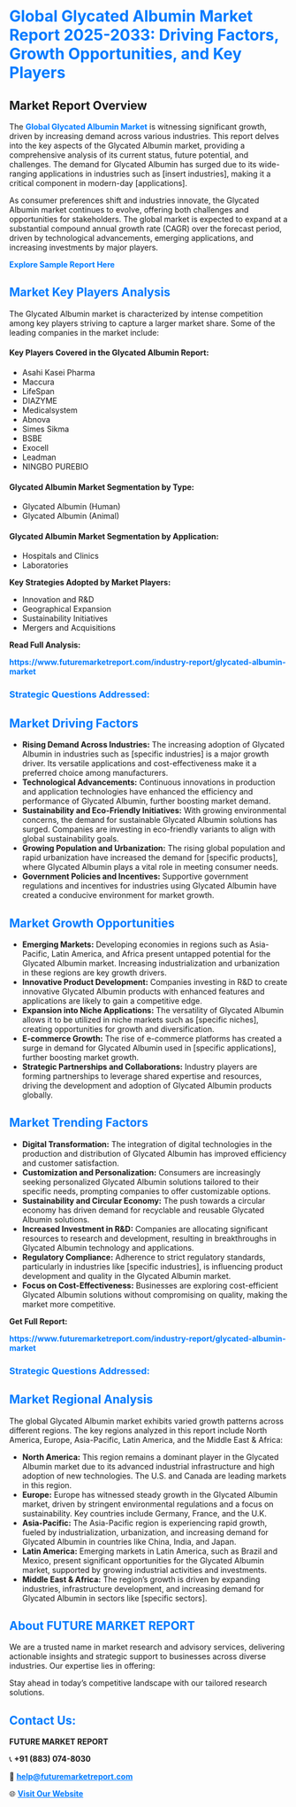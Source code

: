 <h1 style="color: #007BFF;">Global Glycated Albumin Market Report 2025-2033: Driving Factors, Growth Opportunities, and Key Players</h1>

<section id="overview">
<h2>Market Report Overview</h2>
<p>The <a href="https://www.futuremarketreport.com/industry-report/glycated-albumin-market" style="color: #007BFF; text-decoration: none;"><strong>Global Glycated Albumin Market</strong></a> is witnessing significant growth, driven by increasing demand across various industries. This report delves into the key aspects of the Glycated Albumin market, providing a comprehensive analysis of its current status, future potential, and challenges. The demand for Glycated Albumin has surged due to its wide-ranging applications in industries such as [insert industries], making it a critical component in modern-day [applications].</p>
<p>As consumer preferences shift and industries innovate, the Glycated Albumin market continues to evolve, offering both challenges and opportunities for stakeholders. The global market is expected to expand at a substantial compound annual growth rate (CAGR) over the forecast period, driven by technological advancements, emerging applications, and increasing investments by major players.</p>
</section>

<section id="overview">
<p><a href="https://www.futuremarketreport.com/request-sample/reportId=80477" style="color: #007BFF; text-decoration: none;"><strong>Explore Sample Report Here</strong></a></p>
</section>

<section id="key-players">
<h2 style="color: #007BFF;">Market Key Players Analysis</h2>
<p>The Glycated Albumin market is characterized by intense competition among key players striving to capture a larger market share. Some of the leading companies in the market include:</p>
<h4>Key Players Covered in the Glycated Albumin Report:</h4>
<ul><li>Asahi Kasei Pharma</li><li>Maccura</li><li>LifeSpan</li><li>DIAZYME</li><li>Medicalsystem</li><li>Abnova</li><li>Simes Sikma</li><li>BSBE</li><li>Exocell</li><li>Leadman</li><li>NINGBO PUREBIO</li></ul>
<h4>Glycated Albumin Market Segmentation by Type:</h4>
<ul><li>Glycated Albumin (Human)</li><li>Glycated Albumin (Animal)</li></ul>

<h4>Glycated Albumin Market Segmentation by Application:</h4>
<ul><li>Hospitals and Clinics</li><li>Laboratories</li></ul>
<p><strong>Key Strategies Adopted by Market Players:</strong></p>
<ul>
<li>Innovation and R&D</li>
<li>Geographical Expansion</li>
<li>Sustainability Initiatives</li>
<li>Mergers and Acquisitions</li>
</ul>
</section>

<section>
<p><strong>Read Full Analysis: </strong></p><a href="https://www.futuremarketreport.com/industry-report/glycated-albumin-market" style="color: #007BFF; text-decoration: none;"><strong>https://www.futuremarketreport.com/industry-report/glycated-albumin-market</strong></a>
<h3 style="color: #007BFF;">Strategic Questions Addressed:</h3>
</section>

<section id="driving-factors">
<h2 style="color: #007BFF;">Market Driving Factors</h2>
<ul>
<li><strong>Rising Demand Across Industries:</strong> The increasing adoption of Glycated Albumin in industries such as [specific industries] is a major growth driver. Its versatile applications and cost-effectiveness make it a preferred choice among manufacturers.</li>
<li><strong>Technological Advancements:</strong> Continuous innovations in production and application technologies have enhanced the efficiency and performance of Glycated Albumin, further boosting market demand.</li>
<li><strong>Sustainability and Eco-Friendly Initiatives:</strong> With growing environmental concerns, the demand for sustainable Glycated Albumin solutions has surged. Companies are investing in eco-friendly variants to align with global sustainability goals.</li>
<li><strong>Growing Population and Urbanization:</strong> The rising global population and rapid urbanization have increased the demand for [specific products], where Glycated Albumin plays a vital role in meeting consumer needs.</li>
<li><strong>Government Policies and Incentives:</strong> Supportive government regulations and incentives for industries using Glycated Albumin have created a conducive environment for market growth.</li>
</ul>
</section>

<section id="growth-opportunities">
<h2 style="color: #007BFF;">Market Growth Opportunities</h2>
<ul>
<li><strong>Emerging Markets:</strong> Developing economies in regions such as Asia-Pacific, Latin America, and Africa present untapped potential for the Glycated Albumin market. Increasing industrialization and urbanization in these regions are key growth drivers.</li>
<li><strong>Innovative Product Development:</strong> Companies investing in R&D to create innovative Glycated Albumin products with enhanced features and applications are likely to gain a competitive edge.</li>
<li><strong>Expansion into Niche Applications:</strong> The versatility of Glycated Albumin allows it to be utilized in niche markets such as [specific niches], creating opportunities for growth and diversification.</li>
<li><strong>E-commerce Growth:</strong> The rise of e-commerce platforms has created a surge in demand for Glycated Albumin used in [specific applications], further boosting market growth.</li>
<li><strong>Strategic Partnerships and Collaborations:</strong> Industry players are forming partnerships to leverage shared expertise and resources, driving the development and adoption of Glycated Albumin products globally.</li>
</ul>
</section>

<section id="trending-factors">
<h2 style="color: #007BFF;">Market Trending Factors</h2>
<ul>
<li><strong>Digital Transformation:</strong> The integration of digital technologies in the production and distribution of Glycated Albumin has improved efficiency and customer satisfaction.</li>
<li><strong>Customization and Personalization:</strong> Consumers are increasingly seeking personalized Glycated Albumin solutions tailored to their specific needs, prompting companies to offer customizable options.</li>
<li><strong>Sustainability and Circular Economy:</strong> The push towards a circular economy has driven demand for recyclable and reusable Glycated Albumin solutions.</li>
<li><strong>Increased Investment in R&D:</strong> Companies are allocating significant resources to research and development, resulting in breakthroughs in Glycated Albumin technology and applications.</li>
<li><strong>Regulatory Compliance:</strong> Adherence to strict regulatory standards, particularly in industries like [specific industries], is influencing product development and quality in the Glycated Albumin market.</li>
<li><strong>Focus on Cost-Effectiveness:</strong> Businesses are exploring cost-efficient Glycated Albumin solutions without compromising on quality, making the market more competitive.</li>
</ul>
</section>

<section>
<p><strong>Get Full Report: </strong></p><a href="https://www.futuremarketreport.com/industry-report/glycated-albumin-market" style="color: #007BFF; text-decoration: none;"><strong>https://www.futuremarketreport.com/industry-report/glycated-albumin-market</strong></a>
<h3 style="color: #007BFF;">Strategic Questions Addressed:</h3>
</section>


<section id="regional-analysis">
<h2 style="color: #007BFF;">Market Regional Analysis</h2>
<p>The global Glycated Albumin market exhibits varied growth patterns across different regions. The key regions analyzed in this report include North America, Europe, Asia-Pacific, Latin America, and the Middle East & Africa:</p>
<ul>
<li><strong>North America:</strong> This region remains a dominant player in the Glycated Albumin market due to its advanced industrial infrastructure and high adoption of new technologies. The U.S. and Canada are leading markets in this region.</li>
<li><strong>Europe:</strong> Europe has witnessed steady growth in the Glycated Albumin market, driven by stringent environmental regulations and a focus on sustainability. Key countries include Germany, France, and the U.K.</li>
<li><strong>Asia-Pacific:</strong> The Asia-Pacific region is experiencing rapid growth, fueled by industrialization, urbanization, and increasing demand for Glycated Albumin in countries like China, India, and Japan.</li>
<li><strong>Latin America:</strong> Emerging markets in Latin America, such as Brazil and Mexico, present significant opportunities for the Glycated Albumin market, supported by growing industrial activities and investments.</li>
<li><strong>Middle East & Africa:</strong> The region’s growth is driven by expanding industries, infrastructure development, and increasing demand for Glycated Albumin in sectors like [specific sectors].</li>
</ul>
</section>

<footer>
<h2 style="color: #007BFF;">About FUTURE MARKET REPORT</h2>
<p>We are a trusted name in market research and advisory services, delivering actionable insights and strategic support to businesses across diverse industries. Our expertise lies in offering:</p>

<p>Stay ahead in today’s competitive landscape with our tailored research solutions.</p>

<h2 style="color: #007BFF;">Contact Us:</h2>
<p><strong>FUTURE MARKET REPORT</strong></p>
<p>📞 <strong>+91 (883) 074-8030</strong></p>
<p>📧 <strong><a href="mailto:help@futuremarketreport.com" style="color: #007BFF;">help@futuremarketreport.com</a></strong></p>
<p>🌐 <strong><a href="https://www.futuremarketreport.com/" style="color: #007BFF;">Visit Our Website</a></strong></p>
</footer>